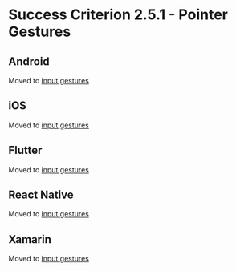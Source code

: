 # Success Criterion 2.5.1 - Pointer Gestures

## Android

Moved to [input gestures](../input-gestures.md)

## iOS

Moved to [input gestures](../input-gestures.md)

## Flutter

Moved to [input gestures](../input-gestures.md)

## React Native

Moved to [input gestures](../input-gestures.md)

## Xamarin

Moved to [input gestures](../input-gestures.md)
